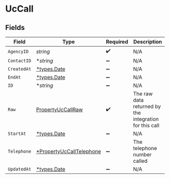 # UcCall


## Fields

| Field                                                                      | Type                                                                       | Required                                                                   | Description                                                                |
| -------------------------------------------------------------------------- | -------------------------------------------------------------------------- | -------------------------------------------------------------------------- | -------------------------------------------------------------------------- |
| `AgencyID`                                                                 | *string*                                                                   | :heavy_check_mark:                                                         | N/A                                                                        |
| `ContactID`                                                                | **string*                                                                  | :heavy_minus_sign:                                                         | N/A                                                                        |
| `CreatedAt`                                                                | [*types.Date](../../types/date.md)                                         | :heavy_minus_sign:                                                         | N/A                                                                        |
| `EndAt`                                                                    | [*types.Date](../../types/date.md)                                         | :heavy_minus_sign:                                                         | N/A                                                                        |
| `ID`                                                                       | **string*                                                                  | :heavy_minus_sign:                                                         | N/A                                                                        |
| `Raw`                                                                      | [PropertyUcCallRaw](../../models/shared/propertyuccallraw.md)              | :heavy_check_mark:                                                         | The raw data returned by the integration for this call                     |
| `StartAt`                                                                  | [*types.Date](../../types/date.md)                                         | :heavy_minus_sign:                                                         | N/A                                                                        |
| `Telephone`                                                                | [*PropertyUcCallTelephone](../../models/shared/propertyuccalltelephone.md) | :heavy_minus_sign:                                                         | The telephone number called                                                |
| `UpdatedAt`                                                                | [*types.Date](../../types/date.md)                                         | :heavy_minus_sign:                                                         | N/A                                                                        |